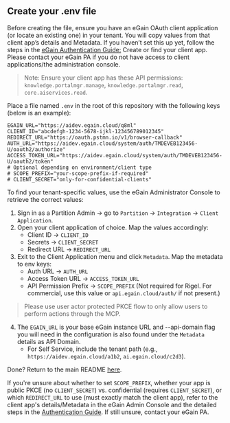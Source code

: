 ## Create your .env file

Before creating the file, ensure you have an eGain OAuth client application (or locate an existing one) in your tenant. You will copy values from that client app’s details and Metadata. If you haven’t set this up yet, follow the steps in the [eGain Authentication Guide:](https://apidev.egain.com/developer-portal/get-started/authentication_guide/) Create or find your client app. Please contact your eGain PA if you do not have access to client applications/the administration console.
> Note: Ensure your client app has these API permissions: `knowledge.portalmgr.manage`, `knowledge.portalmgr.read`, `core.aiservices.read`.

Place a file named `.env` in the root of this repository with the following keys (below is an example):

```
EGAIN_URL="https://aidev.egain.cloud/q8ml"
CLIENT_ID="abcdefgh-1234-5678-ijkl-123456789012345"
REDIRECT_URL="https://oauth.pstmn.io/v1/browser-callback"
AUTH_URL="https://aidev.egain.cloud/system/auth/TMDEVEB123456-U/oauth2/authorize"
ACCESS_TOKEN_URL="https://aidev.egain.cloud/system/auth/TMDEVEB123456-U/oauth2/token"
# Optional depending on environment/client type
# SCOPE_PREFIX="your-scope-prefix-if-required" 
# CLIENT_SECRET="only-for-confidential-clients"
```

To find your tenant-specific values, use the eGain Administrator Console to retrieve the correct values:
1. Sign in as a Partition Admin → go to `Partition` → `Integration` → `Client Application`.
2. Open your client application of choice. Map the values accordingly:
   - Client ID → `CLIENT_ID`
   - Secrets → `CLIENT_SECRET`
   - Redirect URL → `REDIRECT_URL`
3. Exit to the Client Application menu and click `Metadata`. Map the metadata to env keys:
   - Auth URL → `AUTH_URL`
   - Access Token URL → `ACCESS_TOKEN_URL`
   - API Permission Prefix → `SCOPE_PREFIX` (Not required for Rigel. For commercial, use this value or `api.egain.cloud/auth/` if not present.)  
> Please use user actor protected PKCE flow to only allow users to perform actions through the MCP.
4. The `EGAIN_URL` is your base eGain instance URL and --api-domain flag you will need in the configuration is also found under the `Metadata` details as API Domain.
   - For Self Service, include the tenant path (e.g., `https://aidev.egain.cloud/a1b2`, `ai.egain.cloud/c2d3`).

Done? Return to the main README [here](../README.md).

If you're unsure about whether to set `SCOPE_PREFIX`, whether your app is public PKCE (no `CLIENT_SECRET`) vs. confidential (requires `CLIENT_SECRET`), or which `REDIRECT_URL` to use (must exactly match the client app), refer to the client app's details/Metadata in the eGain Admin Console and the detailed steps in the [Authentication Guide](https://apidev.egain.com/developer-portal/get-started/authentication_guide/). If still unsure, contact your eGain PA.